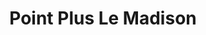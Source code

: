 ---
title: "Point Plus Le Madison"
url: /bellerive-sur-allier/point-plus-le-madison/
shop: Zeitungen
---